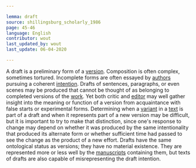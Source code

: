 ```yaml
---

lemma: draft
source: shillingsburg_scholarly_1986
page: 45-46
language: English
contributor: wout
last_updated_by: wout
last_update: 06-04-2020

---
```


A draft is a preliminary form of a [version](version.html). Composition is often complex, sometimes tortured. Incomplete forms are often essayed by [authors](author.html) pursuing a coherent [intention](intentionality.html). Drafts of sentences, paragraphs, or even scenes may be produced that cannot be thought of as belonging to completed versions of the [work](work.html). Yet both critic and [editor](editorScholarly.html) may well gather insight into the meaning or function of a version from acquaintance with false starts or experimental forms. Determining when a [variant](variant.html) in a [text](text.html) is part of a draft and when it represents part of a new version may be difficult, but it is important to try to make that distinction, since one's response to change may depend on whether it was produced by the same intentionality that produced its alternate form or whether sufficient time had passed to see the change as the product of a new effort. Drafts have the same ontological status as versions; they have no material existence. They are represented more or less well by the [manuscripts](manuscript.html) containing them, but texts of drafts are also capable of misrepresenting the draft intention.
